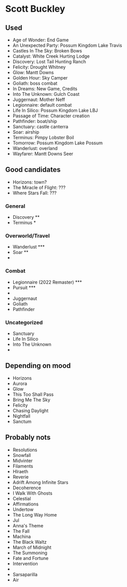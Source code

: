 # Scott Buckley
## Used
- Age of Wonder:  End Game
- An Unexpected Party: Possum Kingdom Lake Travis
- Castles In The Sky: Broken Bows
- Catalyst: White Creek Hurting Lodge
- Discovery: Lost Tail Hunting Ranch
- Felicity: Drought Whitney
- Glow: Mantt Downs
- Golden Hour: Sky Camper
- Goliath: boss combat
- In Dreams: New Game, Credits
- Into The Unknown: Gulch Coast
- Juggernaut: Mother Neff
- Legionnaire: default combat
- Life In Silico: Possum Kingdom Lake LBJ
- Passage of Time: Character creation
- Pathfinder: boat/ship
- Sanctuary:  castle canterra
- Soar: airship
- Terminus: Pimpy Lobster Boil
- Tomorrow: Possum Kingdom Lake Possum
- Wanderlust: overland
- Wayfarer: Mantt Downs Seer

	
## Good candidates
- Horizons: town?
- The Miracle of Flight: ???
- Where Stars Fall: ???
  
### General
- Discovery **
- Terminus *

### Overworld/Travel
- Wanderlust ***
- Soar **
- 

### Combat
- Legionnaire (2022 Remaster) ***
- Pursuit ***
- 
- Juggernaut
- Goliath
- Pathfinder

### Uncategorized
- Sanctuary
- Life In Silico
- Into The Unknown
- 

## Depending on mood
- Horizons
- Aurora
- Glow
- This Too Shall Pass
- Bring Me The Sky
- Felicity
- Chasing Daylight
- Nightfall
- Sanctum

## Probably nots
- Resolutions
- Snowfall
- Midvinter
- Filaments
- HIraeth
- Reverie
- Adrift Among Infinite Stars
- Decoherence
- I Walk With Ghosts
- Celestial
- Affirmations
- Undertow
- The Long Way Home
- Jul
- Anna's Theme
- The Fall
- Machina
- The Black Waltz
- March of Midnight
- The Summoning
- Fate and Fortune
- Intervention
- 
- Sarsaparilla
- Air
